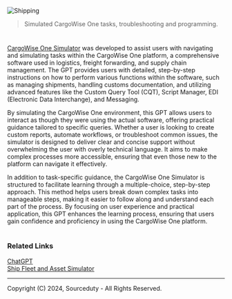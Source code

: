 ![Shipping](https://github.com/user-attachments/assets/6aed19d7-655d-4c32-8a12-3d0f5c89afd4)

> Simulated CargoWise One tasks, troubleshooting and programming.

#

[CargoWise One Simulator]() was developed to assist users with navigating and simulating tasks within the CargoWise One platform, a comprehensive software used in logistics, freight forwarding, and supply chain management. The GPT provides users with detailed, step-by-step instructions on how to perform various functions within the software, such as managing shipments, handling customs documentation, and utilizing advanced features like the Custom Query Tool (CQT), Script Manager, EDI (Electronic Data Interchange), and Messaging.

By simulating the CargoWise One environment, this GPT allows users to interact as though they were using the actual software, offering practical guidance tailored to specific queries. Whether a user is looking to create custom reports, automate workflows, or troubleshoot common issues, the simulator is designed to deliver clear and concise support without overwhelming the user with overly technical language. It aims to make complex processes more accessible, ensuring that even those new to the platform can navigate it effectively.

In addition to task-specific guidance, the CargoWise One Simulator is structured to facilitate learning through a multiple-choice, step-by-step approach. This method helps users break down complex tasks into manageable steps, making it easier to follow along and understand each part of the process. By focusing on user experience and practical application, this GPT enhances the learning process, ensuring that users gain confidence and proficiency in using the CargoWise One platform.

#
### Related Links

[ChatGPT](https://github.com/sourceduty/ChatGPT)
<br>
[Ship Fleet and Asset Simulator]()

***
Copyright (C) 2024, Sourceduty - All Rights Reserved.
